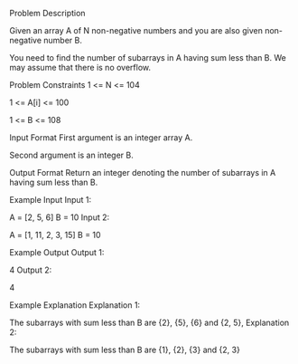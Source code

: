 Problem Description

Given an array A of N non-negative numbers and you are also given non-negative number B.

You need to find the number of subarrays in A having sum less than B. We may assume that there is no overflow.



Problem Constraints
1 <= N <= 104

1 <= A[i] <= 100

1 <= B <= 108



Input Format
First argument is an integer array A.

Second argument is an integer B.



Output Format
Return an integer denoting the number of subarrays in A having sum less than B.



Example Input
Input 1:

 A = [2, 5, 6]
 B = 10
Input 2:

 A = [1, 11, 2, 3, 15]
 B = 10


Example Output
Output 1:

 4
Output 2:

 4


Example Explanation
Explanation 1:

 The subarrays with sum less than B are {2}, {5}, {6} and {2, 5},
Explanation 2:

 The subarrays with sum less than B are {1}, {2}, {3} and {2, 3}
